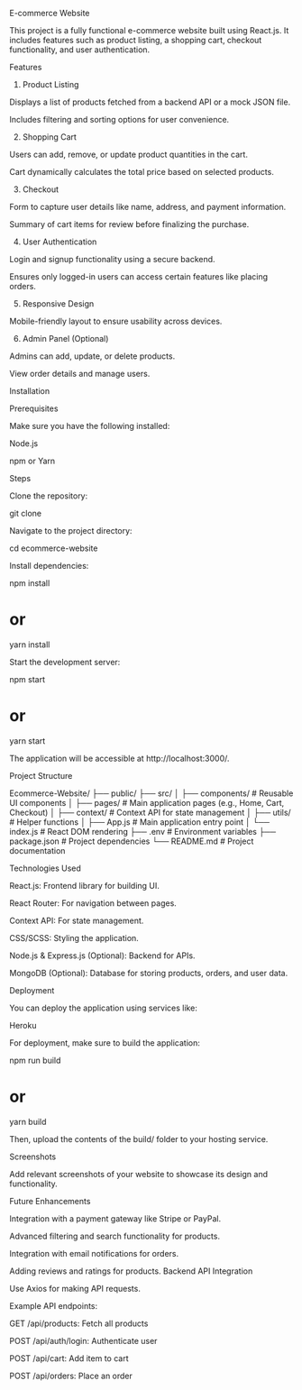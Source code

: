 E-commerce Website

This project is a fully functional e-commerce website built using React.js. It includes features such as product listing, a shopping cart, checkout functionality, and user authentication.

Features

1. Product Listing

Displays a list of products fetched from a backend API or a mock JSON file.

Includes filtering and sorting options for user convenience.

2. Shopping Cart

Users can add, remove, or update product quantities in the cart.

Cart dynamically calculates the total price based on selected products.

3. Checkout

Form to capture user details like name, address, and payment information.

Summary of cart items for review before finalizing the purchase.

4. User Authentication

Login and signup functionality using a secure backend.

Ensures only logged-in users can access certain features like placing orders.

5. Responsive Design

Mobile-friendly layout to ensure usability across devices.

6. Admin Panel (Optional)

Admins can add, update, or delete products.

View order details and manage users.

Installation

Prerequisites

Make sure you have the following installed:

Node.js

npm or Yarn

Steps

Clone the repository:

git clone <repository-url>

Navigate to the project directory:

cd ecommerce-website

Install dependencies:

npm install
# or
yarn install

Start the development server:

npm start
# or
yarn start

The application will be accessible at http://localhost:3000/.

Project Structure

Ecommerce-Website/
├── public/
├── src/
│   ├── components/        # Reusable UI components
│   ├── pages/             # Main application pages (e.g., Home, Cart, Checkout)
│   ├── context/           # Context API for state management
│   ├── utils/             # Helper functions
│   ├── App.js             # Main application entry point
│   └── index.js           # React DOM rendering
├── .env                   # Environment variables
├── package.json           # Project dependencies
└── README.md              # Project documentation

Technologies Used

React.js: Frontend library for building UI.

React Router: For navigation between pages.

Context API: For state management.

CSS/SCSS: Styling the application.

Node.js & Express.js (Optional): Backend for APIs.

MongoDB (Optional): Database for storing products, orders, and user data.

Deployment

You can deploy the application using services like:


Heroku

For deployment, make sure to build the application:

npm run build
# or
yarn build

Then, upload the contents of the build/ folder to your hosting service.

Screenshots

Add relevant screenshots of your website to showcase its design and functionality.

Future Enhancements

Integration with a payment gateway like Stripe or PayPal.

Advanced filtering and search functionality for products.

Integration with email notifications for orders.

Adding reviews and ratings for products.
Backend API Integration

Use Axios for making API requests.

Example API endpoints:

GET /api/products: Fetch all products

POST /api/auth/login: Authenticate user

POST /api/cart: Add item to cart

POST /api/orders: Place an order